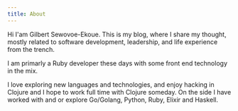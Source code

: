 ```yaml
---
title: About
---
```


Hi I'am Gilbert Sewovoe-Ekoue. This is my blog, where I share my
thought, mostly related to software development, leadership, and life
experience from the trench.

I am primarly a Ruby developer these days with some front end technology in the mix.

I love exploring new languages and technologies, and enjoy hacking in Clojure 
and I hope to work full time with Clojure someday. On the side I have
worked with and or explore Go/Golang, Python, Ruby, Elixir and Haskell.
